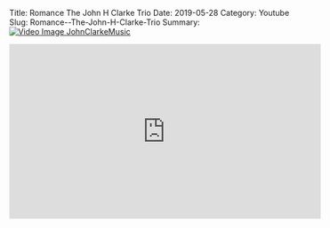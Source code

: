 Title: Romance  The John H Clarke Trio
Date: 2019-05-28
Category: Youtube
Slug: Romance--The-John-H-Clarke-Trio
Summary: <a href="/Romance--The-John-H-Clarke-Trio.html/"><img src="https://i.ytimg.com/vi/FKfsVefY9Tw/hqdefault.jpg" alt="Video Image JohnClarkeMusic"></a>

<iframe width="560" height="315" src="https://www.youtube.com/embed/FKfsVefY9Tw" title="YouTube video player" frameborder="0" allow="accelerometer; autoplay; clipboard-write; encrypted-media; gyroscope; picture-in-picture" allowfullscreen></iframe>

